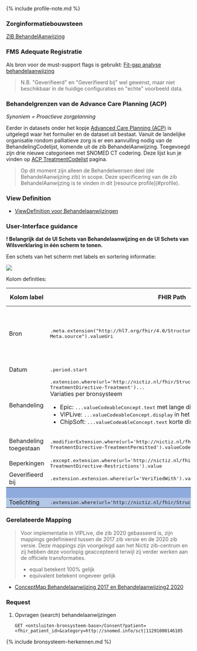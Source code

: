 {% include profile-note.md %}

### Zorginformatiebouwsteen

[ZIB BehandelAanwijzing](https://zibs.nl/wiki/BehandelAanwijzing-v3.1(2017NL))

### FMS Adequate Registratie

Als bron voor de must-support flags is gebruikt: [Fit-gap analyse behandelaanwijzing](https://amigo.nictiz.nl/uploads/7d857f79-4b79-4732-a1dd-2756bf4cdd24/fit_gap_analyse_Behandelaanwijzing.pdf)

<blockquote class="stu-note" markdown="1">
N.B. "Geverifieerd" en "Geverifieerd bij" wel gewenst, maar niet beschikbaar in de huidige configuraties en "echte" voorbeeld data.
</blockquote>

### Behandelgrenzen van de Advance Care Planning (ACP)

*Synoniem = Proactieve zorgplanning*

Eerder in datasets onder het kopje [Advanced Care Planning (ACP)](datasets.html#advanced-care-planning) is uitgelegd waar het formulier en de dataset uit bestaat. 
Vanuit de landelijke organisatie rondom palliatieve zorg is er een aanvulling nodig van de BehandelingCodelijst, komende uit de zib BehandelAanwijzing. Toegevoegd zijn drie nieuwe categorieen met SNOMED CT codering. Deze lijst kun je vinden op [ACP TreatmentCodelist](ValueSet-ACPTreatmentCodelist.html) pagina.

<blockquote class="stu-note" markdown="1">
Op dit moment zijn alleen de Behandelwensen deel (de BehandelAanwijzing zib) in scope. Deze specificering van de zib BehandelAanwijzing is te vinden in dit [resource profile](#profile).
</blockquote>

### View Definition

* [ViewDefinition voor Behandelaanwijzingen](ViewDefinition-Behandelaanwijzingen.json)

### User-Interface guidance
**! Belangrijk dat de UI Schets van Behandelaanwijzing en de UI Schets van Wilsverklaring in één scherm te tonen.**

Een schets van het scherm met labels en sortering informatie:
<div style="clear:both;"><img src="UI-Schets-BehandelAanwijzingenWilsverklaring1.png" class="figure-img img-responsive img-rounded center-block"></div>

Kolom definities:
<table class="grid">
  <thead>
    <th>Kolom label</th>
    <th width="25%">FHIR Path</th>
    <th>FHIR Type</th>
    <th>Zib element</th>
    <th>Toelichting of regels</th>
  </thead>
  <tbody>
    <tr>
      <td>Bron</td>
      <td><samp>.meta.extension("http://hl7.org/fhir/4.0/StructureDefinition/extension-Meta.source").valueUri</samp></td>
      <td><code>string</code></td>
      <td><i>nvt</i></td>
      <td>Lookup adhv uri (AGB-Z of OID) <code>&lt;adressering-base&gt;/Organization?identifier=&lt;.meta.tag.code&gt;</code> en gebruik dan <code>Organization.name</code></td>
    </tr>  
    <tr>
      <td>Datum</td>
      <td><samp>.period.start​</samp></td>
      <td><code>dateTime</code></td>
      <td></td>
      <td>Kunnen vage datums zijn.</td>
    </tr>
    <tr>
      <td>Behandeling</td>
      <td><samp>.extension.where(url='http://nictiz.nl/fhir/StructureDefinition/zib-TreatmentDirective-Treatment')...</samp><br/>
      Variaties per bronsysteem<ul><li>Epic: <samp>...valueCodeableConcept.text</samp> met lange display</li> 
      <li>VIPLive: <samp>...valueCodeableConcept.display</samp> in het Engels</li> 
      <li>ChipSoft: <samp>...valueCodeableConcept.text</samp> korte display met hoofdletters</li></ul></td>
      <td><code>string</code></td>
      <td></td>
      <td></td>
    </tr>
    <tr>
      <td>Behandeling toegestaan</td>
      <td><samp>.modifierExtension.where(url='http://nictiz.nl/fhir/StructureDefinition/zib-TreatmentDirective-TreatmentPermitted').valueCodeableConcept.coding.display</samp></td>
      <td><code>string</code></td>
      <td>BehandelingToegestaan</td>
      <td>Zie UI schets voor icon mapping. N.B. obv coding.code</td>
    </tr>
    <tr>
      <td>Beperkingen</td>
      <td><samp>.except.extension.where(url='http://nictiz.nl/fhir/StructureDefinition/zib-TreatmentDirective-Restrictions').value</samp></td>
      <td><code>string</code></td>
      <td></td>
      <td></td>
    </tr>
    <tr>
      <td>Geverifieerd bij</td>
      <td><samp>.extension.extension.where(url='VerifiedWith').valueCodeableConcept.text</samp></td>
      <td><code>string</code></td>
      <td></td>
      <td></td>
    </tr>
    <tr style="background-color:#8faadc; color:white">
      <th colspan="5">(1) UITKLAPVELD</tH>
    </tr>
    <tr style="background-color:#b4c7e7">
      <td>Toelichting</td>
      <td><samp>.extension.where(url='http://nictiz.nl/fhir/StructureDefinition/Comment').valueString</samp></td>
      <td><code>string</code></td>
      <td>Toelichting</td>
      <td></td>
    </tr>
  </tbody>
</table>

### Gerelateerde Mapping

<blockquote class="stu-note" markdown="1">
Voor implementatie in VIPLive, die zib 2020 gebasseerd is, zijn mappings gedefinieerd tussen de 2017 zib versie en de 2020 zib versie. Deze mappings zijn voorgelegd aan het Nictiz zib-centrum en zij hebben deze voorlopig geaccepteerd terwijl zij verder werken aan de officiele transformaties.

* equal betekent 100% gelijk
* equivalent betekent ongeveer gelijk
</blockquote>

* [ConceptMap Behandelaanwijzing 2017 en Behandelaanwijzing2 2020](ConceptMap-behandelaanwijzing-2017-2020.html)

### Request

1. Opvragen (search) behandelaanwijzingen

    `GET <ontsluiten-bronsysteem-base>/Consent?patient=<fhir_patient_id>&category=http://snomed.info/sct|11291000146105`

{% include bronsysteem-herkennen.md %}